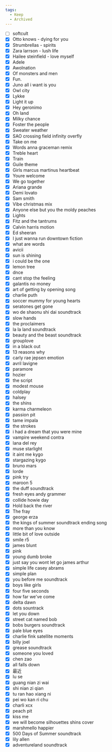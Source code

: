 ```yaml
---
tags:
  - Keep
  - Archived
---
```



- [ ] softcult
- [X] Otto knows - dying for you
- [X] Strumbrellas - spirits
- [X] Zara larrson - lush life
- [X] Hailee steinfield - love myself
- [X] Adele
- [X] Awolnation
- [X] Of monsters and men
- [X] Fun.
- [X] Juno all i want is you
- [X] Owl city
- [X] Lykke
- [X] Light it up
- [X] Hey geronimo
- [X] Oh land
- [X] Milky chance
- [X] Foster the people
- [X] Sweater weather
- [X] SAO crossing field infinity overfly
- [X] Take on me
- [X] Words anna graceman remix
- [X] Treble heart
- [X] Train
- [X] Guile theme
- [X] Girls marcus martinus heartbeat
- [X] Youre welcome
- [X] We go together
- [X] Ariana grande
- [X] Demi lovato
- [X] Sam smith
- [X] Vibe christmas mix
- [X] Anyone else but you the moldy peaches
- [X] Lights
- [X] Fitz and the tantrums
- [X] Calvin harris motion
- [X] Ed sheeran
- [X] I just wanna run downtown fiction
- [X] what are words
- [X] avicii
- [X] sun is shining
- [X] i could be the one
- [X] lemon tree
- [X] dnce
- [X] cant stop the feeling
- [X] galantis no money
- [X] art of getting by opening song
- [X] charlie puth
- [X] soccer mummy for young hearts
- [X] seratones get gone
- [X] wo de shaonu shi dai soundtrack
- [X] slow hands
- [X] the proclaimers
- [X] la la land soundtrack
- [X] beauty and the beast soundtrack
- [X] grouplove
- [X] in a black out
- [X] 13 reasons why
- [X] carly rae jepsen emotion
- [X] avril lavigne
- [X] paramore
- [X] hozier
- [X] the script
- [X] modest mouse
- [X] coldplay
- [X] halsey
- [X] the shins
- [X] karma charmeleon
- [X] passion pit
- [X] tame impala
- [X] the strokes
- [X] i had a dream that you were mine
- [X] vampire weekend contra
- [X] lana del rey
- [X] muse starlight
- [X] it aint me kygo
- [X] stargazing kygo
- [X] bruno mars
- [X] lorde
- [X] pink try
- [X] maroon 5
- [X] the duff soundtrack
- [X] fresh eyes andy grammer
- [X] collide howie day
- [X] Hold back the river
- [X] The fray
- [X] george erza
- [X] the kings of summer soundtrack ending song
- [X] more than you know
- [X] little bit of love outside 
- [X] smile r5
- [X] james blunt
- [X] pink
- [X] young dumb broke
- [X] just say you wont let go james arthur
- [X] simple life casey abrams
- [X] simple plan
- [X] you before me soundtrack
- [X] boys like girls
- [X] four five seconds
- [X] how far we've come
- [X] delta dawn
- [X] dots sountrack
- [X] let you down
- [X] street cat named bob
- [X] bobs burgers soundtrack
- [X] pale blue eyes
- [X] charlie fink satellite moments
- [X] billy joel
- [X] grease soundtrack
- [X] someone you loved
- [X] chen zao
- [X] all falls down
- [X] 最近
- [X] lu se
- [X] guang nian zi wai
- [X] shi nian zi qian
- [X] tu ran hao xiang ni
- [X] pei wo kan ri chu
- [X] charli xcx
- [X] peach pit
- [X] kiss me
- [X] we will become silhouettes shins cover
- [X] marshmello happier
- [X] 500 Days of Summer soundtrack
- [X] lily allen
- [X] adventureland soundtrack
